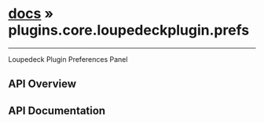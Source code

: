 # [docs](index.md) » plugins.core.loupedeckplugin.prefs
---

Loupedeck Plugin Preferences Panel

## API Overview

## API Documentation

